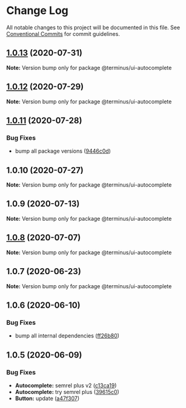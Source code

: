 # Change Log

All notable changes to this project will be documented in this file.
See [Conventional Commits](https://conventionalcommits.org) for commit guidelines.

## [1.0.13](https://github.com/GetTerminus/terminus-oss/compare/@terminus/ui-autocomplete@1.0.12...@terminus/ui-autocomplete@1.0.13) (2020-07-31)

**Note:** Version bump only for package @terminus/ui-autocomplete





## [1.0.12](https://github.com/GetTerminus/terminus-oss/compare/@terminus/ui-autocomplete@1.0.11...@terminus/ui-autocomplete@1.0.12) (2020-07-29)

**Note:** Version bump only for package @terminus/ui-autocomplete





## [1.0.11](https://github.com/GetTerminus/terminus-oss/compare/@terminus/ui-autocomplete@1.0.10...@terminus/ui-autocomplete@1.0.11) (2020-07-28)


### Bug Fixes

* bump all package versions ([9446c0d](https://github.com/GetTerminus/terminus-oss/commit/9446c0d5cde3bd693cfba7cabbfd2db443a47b00))





## 1.0.10 (2020-07-27)

**Note:** Version bump only for package @terminus/ui-autocomplete





## 1.0.9 (2020-07-13)

**Note:** Version bump only for package @terminus/ui-autocomplete





## [1.0.8](https://github.com/GetTerminus/terminus-oss/compare/@terminus/ui-autocomplete@1.0.7...@terminus/ui-autocomplete@1.0.8) (2020-07-07)

**Note:** Version bump only for package @terminus/ui-autocomplete





## 1.0.7 (2020-06-23)

**Note:** Version bump only for package @terminus/ui-autocomplete





## 1.0.6 (2020-06-10)


### Bug Fixes

* bump all internal dependencies ([ff26b80](https://github.com/GetTerminus/terminus-oss/commit/ff26b806bb599401f006996be5b567a378e68ef3))





## 1.0.5 (2020-06-09)


### Bug Fixes

* **Autocomplete:** semrel plus v2 ([c13ca19](https://github.com/GetTerminus/terminus-oss/commit/c13ca191dfc7ef447dd13c0156c1e8aadaef1156))
* **Autocomplete:** try semrel plus ([39615c0](https://github.com/GetTerminus/terminus-oss/commit/39615c0d54dc4c772b2f53e1ef15098782b63e72))
* **Button:** update ([a47f307](https://github.com/GetTerminus/terminus-oss/commit/a47f30757b9216d6ee76788c117e76eacf5289e5))
